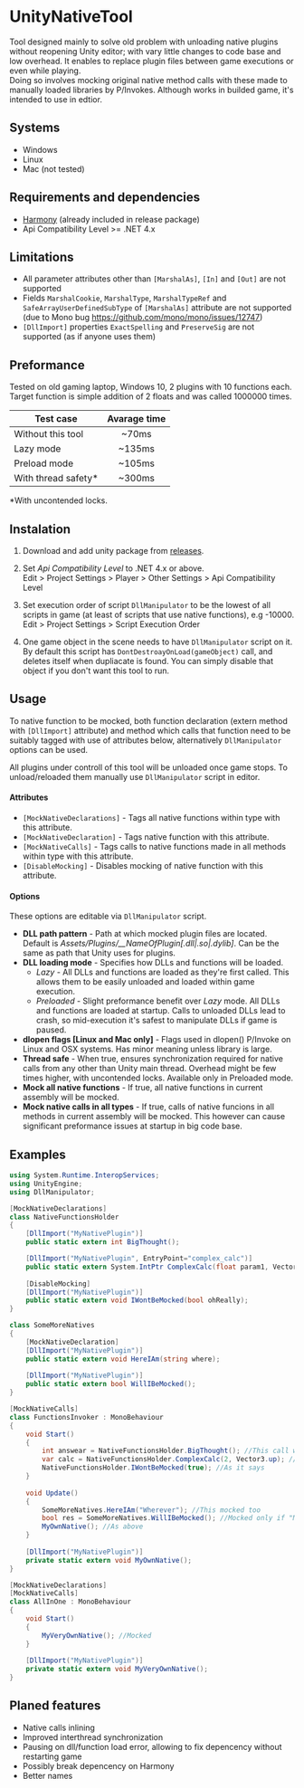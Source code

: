 # UnityNativeTool
Tool designed mainly to solve old problem with unloading native plugins without reopening Unity editor; with vary little changes to code base and low overhead. It enables to replace plugin files between game executions or even while playing.  
Doing so involves mocking original native method calls with these made to manually loaded libraries by P/Invokes. Although works in builded game, it's intended to use in edtior.

## Systems
- Windows
- Linux
- Mac (not tested)

## Requirements and dependencies
- [Harmony](https://github.com/pardeike/Harmony) (already included in release package)
- Api Compatibility Level >= .NET 4.x

## Limitations
- All parameter attributes other than `[MarshalAs]`, `[In]` and `[Out]` are not supported
- Fields `MarshalCookie`, `MarshalType`, `MarshalTypeRef` and `SafeArrayUserDefinedSubType` of `[MarshalAs]` attribute are not supported (due to Mono bug https://github.com/mono/mono/issues/12747)
- `[DllImport]` properties `ExactSpelling` and `PreserveSig` are not supported (as if anyone uses them)

## Preformance
Tested on old gaming laptop, Windows 10, 2 plugins with 10 functions each. Target function is simple addition of 2 floats and was called 1000000 times.

| Test case | Avarage time |
| --- |:---:|
| Without this tool | ~70ms |
| Lazy mode | ~135ms |
| Preload mode | ~105ms |
| With thread safety* | ~300ms |

*With uncontended locks.
## Instalation
1. Download and add unity package from [releases](https://github.com/MCpiroman/UnityNativeTool/releases).

2. Set _Api Compatibility Level_ to .NET 4.x or above.  
   Edit > Project Settings > Player > Other Settings > Api Compatibility Level

3. Set execution order of script `DllManipulator` to be the lowest of all scripts in game (at least of scripts that use native functions), e.g -10000.  
   Edit > Project Settings > Script Execution Order

4. One game object in the scene needs to have `DllManipulator` script on it. By default this script has `DontDestroayOnLoad(gameObject)` call, and deletes itself when dupliacate is found. You can simply disable that object if you don't want this tool to run.

## Usage
To native function to be mocked, both function declaration (extern method with `[DllImport]` attribute) and method which calls that function need to be suitably tagged with use of attributes below, alternatively `DllManipulator` options can be used. 

All plugins under controll of this tool will be unloaded once game stops. To unload/reloaded them manually use `DllManipulator` script in editor.

#### __Attributes__
  * `[MockNativeDeclarations]` - Tags all native functions within type with this attribute.
  * `[MockNativeDeclaration]` - Tags native function with this attribute.
  * `[MockNativeCalls]` - Tags calls to native functions made in all methods within type with this attribute.
  * `[DisableMocking]` - Disables mocking of native function with this attribute.
  
#### __Options__
These options are editable via `DllManipulator` script.
  * __DLL path pattern__ - Path at which mocked plugin files are located. Default is *Assets/Plugins/\__NameOfPlugin[.dll|.so|.dylib]*. Can be the same as path that Unity uses for plugins.
  * __DLL loading mode__ - Specifies how DLLs and functions will be loaded.
    + _Lazy_ - All DLLs and functions are loaded as they're first called. This allows them to be easily unloaded and loaded within game execution.
    + _Preloaded_ - Slight preformance benefit over _Lazy_ mode. All DLLs and functions are loaded at startup. Calls to unloaded DLLs lead to crash, so mid-execution it's safest to manipulate DLLs if game is paused.
  * __dlopen flags [Linux and Mac only]__ - Flags used in dlopen() P/Invoke on Linux and OSX systems. Has minor meaning unless library is large.
  * __Thread safe__ - When true, ensures synchronization required for native calls from any other than Unity main thread. Overhead might be few times higher, with uncontended locks. Available only in Preloaded mode.
  * __Mock all native functions__ - If true, all native functions in current assembly will be mocked.
  * __Mock native calls in all types__ - If true, calls of native funcions in all methods in current assembly will be mocked. This however can cause significant preformance issues at startup in big code base.
  
## Examples

```C#
using System.Runtime.InteropServices;
using UnityEngine;
using DllManipulator;

[MockNativeDeclarations]
class NativeFunctionsHolder
{
    [DllImport("MyNativePlugin")]
    public static extern int BigThought();

    [DllImport("MyNativePlugin", EntryPoint="complex_calc")]
    public static extern System.IntPtr ComplexCalc(float param1, Vector3 param2);
    
    [DisableMocking]
    [DllImport("MyNativePlugin")]
    public static extern void IWontBeMocked(bool ohReally);
}

class SomeMoreNatives
{
    [MockNativeDeclaration]
    [DllImport("MyNativePlugin")]
    public static extern void HereIAm(string where);
    
    [DllImport("MyNativePlugin")]
    public static extern bool WillIBeMocked();
}

[MockNativeCalls]
class FunctionsInvoker : MonoBehaviour
{
    void Start()
    {
        int answear = NativeFunctionsHolder.BigThought(); //This call will be mocked
        var calc = NativeFunctionsHolder.ComplexCalc(2, Vector3.up); //So will this
        NativeFunctionsHolder.IWontBeMocked(true); //As it says
    }
    
    void Update()
    {
        SomeMoreNatives.HereIAm("Wherever"); //This mocked too
        bool res = SomeMoreNatives.WillIBeMocked(); //Mocked only if "Mock all native functions" option is true
        MyOwnNative(); //As above
    }
    
    [DllImport("MyNativePlugin")]
    private static extern void MyOwnNative();
}

[MockNativeDeclarations]
[MockNativeCalls]
class AllInOne : MonoBehaviour
{
    void Start()
    {
        MyVeryOwnNative(); //Mocked
    }
  
    [DllImport("MyNativePlugin")]
    private static extern void MyVeryOwnNative();
}
```

## Planed features
- Native calls inlining
- Improved interthread synchronization
- Pausing on dll/function load error, allowing to fix depencency without restarting game
- Possibly break depencency on Harmony
- Better names
